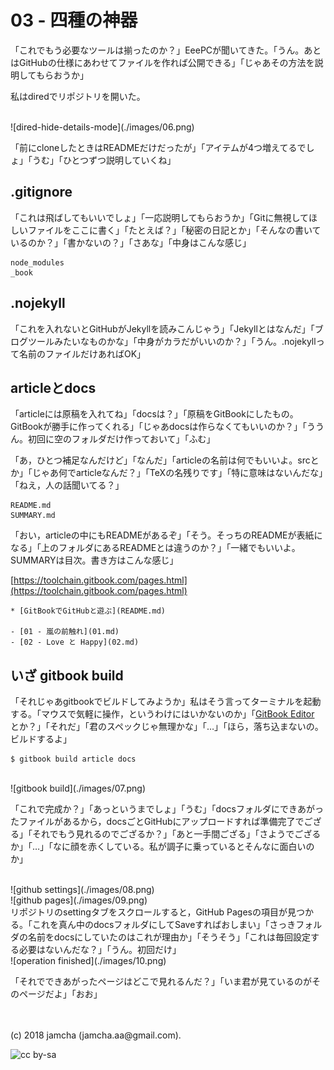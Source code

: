 

# 03 - 四種の神器

「これでもう必要なツールは揃ったのか？」EeePCが聞いてきた。「うん。あとはGitHubの仕様にあわせてファイルを作れば公開できる」「じゃあその方法を説明してもらおうか」  

私はdiredでリポジトリを開いた。  

<br>  
![dired-hide-details-mode](./images/06.png)  

「前にcloneしたときはREADMEだけだったが」「アイテムが4つ増えてるでしょ」「うむ」「ひとつずつ説明していくね」  


## .gitignore

「これは飛ばしてもいいでしょ」「一応説明してもらおうか」「Gitに無視してほしいファイルをここに書く」「たとえば？」「秘密の日記とか」「そんなの書いているのか？」「書かないの？」「さあな」「中身はこんな感じ」  

    node_modules
    _book


## .nojekyll

「これを入れないとGitHubがJekyllを読みこんじゃう」「Jekyllとはなんだ」「ブログツールみたいなものかな」「中身がカラだがいいのか？」「うん。.nojekyllって名前のファイルだけあればOK」  


## articleとdocs

「articleには原稿を入れてね」「docsは？」「原稿をGitBookにしたもの。GitBookが勝手に作ってくれる」「じゃあdocsは作らなくてもいいのか？」「ううん。初回に空のフォルダだけ作っておいて」「ふむ」  

「あ，ひとつ補足なんだけど」「なんだ」「articleの名前は何でもいいよ。srcとか」「じゃあ何でarticleなんだ？」「TeXの名残りです」「特に意味はないんだな」「ねえ，人の話聞いてる？」  

    README.md
    SUMMARY.md

「おい，articleの中にもREADMEがあるぞ」「そう。そっちのREADMEが表紙になる」「上のフォルダにあるREADMEとは違うのか？」「一緒でもいいよ。SUMMARYは目次。書き方はこんな感じ」  

[https://toolchain.gitbook.com/pages.html](https://toolchain.gitbook.com/pages.html)  

    * [GitBookでGitHubと遊ぶ](README.md)
    
    - [01 - 嵐の前触れ](01.md)
    - [02 - Love と Happy](02.md)


## いざ gitbook build

「それじゃあgitbookでビルドしてみようか」私はそう言ってターミナルを起動する。「マウスで気軽に操作，というわけにはいかないのか」「[GitBook Editor](https://legacy.gitbook.com/editor) とか？」「それだ」「君のスペックじゃ無理かな」「…」「ほら，落ち込まないの。ビルドするよ」  

    $ gitbook build article docs

<br>  
![gitbook build](./images/07.png)  

「これで完成か？」「あっというまでしょ」「うむ」「docsフォルダにできあがったファイルがあるから，docsごとGitHubにアップロードすれば準備完了でござる」「それでもう見れるのでござるか？」「あと一手間ござる」「さようでござるか」「…」「なに顔を赤くしている。私が調子に乗っているとそんなに面白いのか」  

<br>  
![github settings](./images/08.png)  

<br>  
![github pages](./images/09.png)  

<br>  
リポジトリのsettingタブをスクロールすると，GitHub Pagesの項目が見つかる。「これを真ん中のdocsフォルダにしてSaveすればおしまい」「さっきフォルダの名前をdocsにしていたのはこれが理由か」「そうそう」「これは毎回設定する必要はないんだな？」「うん。初回だけ」  

<br>  
![operation finished](./images/10.png)  

「それでできあがったページはどこで見れるんだ？」「いま君が見ているのがそのページだよ」「おお」  

<br>  
<br>  
(c) 2018 jamcha (jamcha.aa@gmail.com).  

![cc by-sa](https://i.creativecommons.org/l/by-sa/4.0/88x31.png)  


